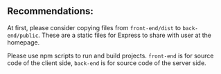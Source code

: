 ## Recommendations:

At first, please consider copying files from `front-end/dist` to `back-end/public`.
These are a static files for Express to share with user at the homepage.

Please use npm scripts to run and build projects.
`front-end` is for source code of the client side, `back-end` is for source code of the server side.
